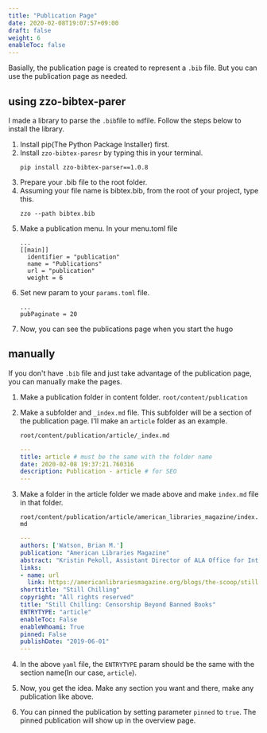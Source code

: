 ```yaml
---
title: "Publication Page"
date: 2020-02-08T19:07:57+09:00
draft: false
weight: 6
enableToc: false
---
```


Basially, the publication page is created to represent a `.bib` file. But you can use the publication page as needed.

## using zzo-bibtex-parer

I made a library to parse the `.bib`file to `md`file. Follow the steps below to install the library.

1. Install pip(The Python Package Installer) first.
2. Install `zzo-bibtex-paresr` by typing this in your terminal.
    ```
    pip install zzo-bibtex-parser==1.0.8
    ```
3. Prepare your .bib file to the root folder.
4. Assuming your file name is bibtex.bib, from the root of your project, type this.
    ```
    zzo --path bibtex.bib
    ```
5. Make a publication menu. In your menu.toml file
    ```
    ...
    [[main]]
      identifier = "publication"
      name = "Publications"
      url = "publication"
      weight = 6
    ```
6. Set new param to your `params.toml` file.
    ```
    ...
    pubPaginate = 20
    ```
7. Now, you can see the publications page when you start the hugo

## manually

If you don't have `.bib` file and just take advantage of the publication page, you can manually make the pages.

1. Make a publication folder in content folder. `root/content/publication`
2. Make a subfolder and `_index.md` file. This subfolder will be a section of the publication page. I'll make an `article` folder as an example.

    `root/content/publication/article/_index.md`

    ```yaml
    ---
    title: article # must be the same with the folder name
    date: 2020-02-08 19:37:21.760316
    description: Publication - article # for SEO
    ---
    ```

3. Make a folder in the article folder we made above and make `index.md` file in that folder.

    `root/content/publication/article/american_libraries_magazine/index.md`
    
    ```yaml
    ---
    authors: ['Watson, Brian M.']
    publication: "American Libraries Magazine"
    abstract: "Kristin Pekoll, Assistant Director of ALA Office for Intellectual Freedom (OIF) began the session by announcing that OIF had recorded 531 affected items in 2018—which is a step beyond just challenges. These items included books films, board games, video games, magazines and much more. Sarah Ward, outreach librarian at Hunter College Libraries in New York … Continue reading Still Chilling: Censorship Beyond Banned Books →"
    links:
    - name: url
      link: https://americanlibrariesmagazine.org/blogs/the-scoop/still-chilling-censorship-beyond-banned-books/)
    shorttitle: "Still Chilling"
    copyright: "All rights reserved"
    title: "Still Chilling: Censorship Beyond Banned Books"
    ENTRYTYPE: "article"
    enableToc: False
    enableWhoami: True
    pinned: False
    publishDate: "2019-06-01"
    ---
    ```

4. In the above `yaml` file, the `ENTRYTYPE` param should be the same with the section name(In our case, `article`).

5. Now, you get the idea. Make any section you want and there, make any publication like above.

6. You can pinned the publication by setting parameter `pinned` to `true`. The pinned publication will show up in the overview page.